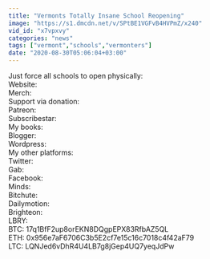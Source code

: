 ```yaml
---
title: "Vermonts Totally Insane School Reopening"
image: "https://s1.dmcdn.net/v/SPtBE1VGFvB4HVPmZ/x240"
vid_id: "x7vpxvy"
categories: "news"
tags: ["vermont","schools","vermonters"]
date: "2020-08-30T05:06:04+03:00"
---
```

Just force all schools to open physically:   <br>Website:   <br>Merch:   <br>Support via donation:  <br>Patreon:   <br>Subscribestar:   <br>My books:  <br>Blogger:   <br>Wordpress:   <br>My other platforms:  <br>Twitter:   <br>Gab:   <br>Facebook:   <br>Minds:   <br>Bitchute:   <br>Dailymotion:   <br>Brighteon:   <br>LBRY:   <br>BTC: 17q1BfF2up8orEKN8DQgpEPX83RfbAZ5QL  <br>ETH: 0x956e7aF6706C3b5E2cf7e15c16c7018c4f42aF79  <br>LTC: LQNJed6vDhR4U4LB7g8jGep4UQ7yeqJdPw
